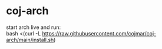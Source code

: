 # coj-arch
start arch live and run:  
bash <(curl -L https://raw.githubusercontent.com/cojmar/coj-arch/main/install.sh)
